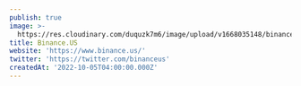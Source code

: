 ```yaml
---
publish: true
image: >-
  https://res.cloudinary.com/duquzk7m6/image/upload/v1668035148/binance_us_logo_iv3vsm.jpg
title: Binance.US
website: 'https://www.binance.us/'
twitter: 'https://twitter.com/binanceus'
createdAt: '2022-10-05T04:00:00.000Z'
---
```


